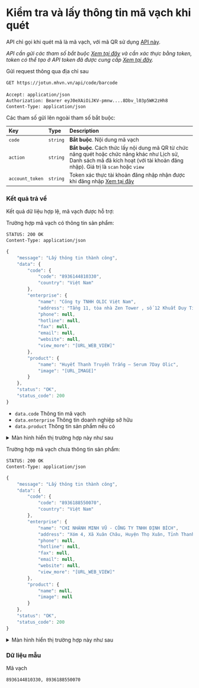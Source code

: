 # Kiểm tra và lấy thông tin mã vạch khi quét

API chỉ gọi khi quét mã là mã vạch, với mã QR sử dụng [API này](qr.md).

_API cần gửi các tham số bắt buộc [Xem tại đây](README.md) và cần xác thực bằng token, token có thể tạo ở API token đã được cung cấp [Xem tại đây](token-access.md)._

 Gửi request thông qua địa chỉ sau
 ```http
GET https://jotun.mhvn.vn/api/code/barcode

Accept: application/json
Authorization: Bearer eyJ0eXAiOiJKV-pmnw....8Dbv_l03p5WK2zHh8
Content-Type: application/json
```

Các tham số gửi lên ngoài tham số bắt buộc:

| Key | Type | Description |
| :--- | :--- | :--- |
| `code` | `string` | **Bắt buộc**. Nội dung mã vạch |
| `action` | `string` | **Bắt buộc**. Cách thức lấy nội dung mã QR từ chức năng quét hoặc chức năng khác như Lịch sử, Danh sách mã đã kích hoạt (với tài khoản đăng nhập). Giá trị là `scan` hoặc `view` |
| `account_token` | `string` | Token xác thực tài khoản đăng nhập nhận được khi đăng nhập [Xem tại đây](login.md) |

### Kết quả trả về
Kết quả dữ liệu hợp lệ, mã vạch được hỗ trợ:

Trường hợp mã vạch có thông tin sản phẩm:
```http
STATUS: 200 OK
Content-Type: application/json
```
```javascript
{
    "message": "Lấy thông tin thành công",
    "data": {
        "code": {
            "code": "8936144810330",
            "country": "Việt Nam"
        },
        "enterprise": {
            "name": "Công ty TNHH OLIC Việt Nam",
            "address": "Tầng 11, tòa nhà Zen Tower , số 12 Khuất Duy Tiến, Thanh Xuân Trung, Quận Thanh Xuân, TP. Hà Nội",
            "phone": null,
            "hotline": null,
            "fax": null,
            "email": null,
            "website": null,
            "view_more": "[URL_WEB_VIEW]"
        },
        "product": {
            "name": "Huyết Thanh Truyền Trắng – Serum 7Day Olic",
            "image": "[URL_IMAGE]"
        }
    },
    "status": "OK",
    "status_code": 200
}
```

- `data.code` Thông tin mã vạch
- `data.enterprise` Thông tin doanh nghiệp sở hữu
- `data.product` Thông tin sản phẩm nếu có

<details>
<summary>Màn hình hiển thị trường hợp này như sau</summary>
<img src="images/jotun_barcode_1242x2688.png" width="300">
</details>

Trường hợp mã vạch chưa thông tin sản phẩm:
```http
STATUS: 200 OK
Content-Type: application/json
```
```javascript
{
    "message": "Lấy thông tin thành công",
    "data": {
        "code": {
            "code": "8936188550070",
            "country": "Việt Nam"
        },
        "enterprise": {
            "name": "CHI NHÁNH MINH VŨ - CÔNG TY TNHH ĐỊNH BÍCH",
            "address": "Xóm 4, Xã Xuân Châu, Huyện Thọ Xuân, Tỉnh Thanh Hóa",
            "phone": null,
            "hotline": null,
            "fax": null,
            "email": null,
            "website": null,
            "view_more": "[URL_WEB_VIEW]"
        },
        "product": {
            "name": null,
            "image": null
        }
    },
    "status": "OK",
    "status_code": 200
}
```

<details>
<summary>Màn hình hiển thị trường hợp này như sau</summary>
<img src="images/jotun_barcode_no_product_1242x2688.png" width="300">
</details>

### Dữ liệu mẫu
Mã vạch
```
8936144810330, 8936188550070
```
